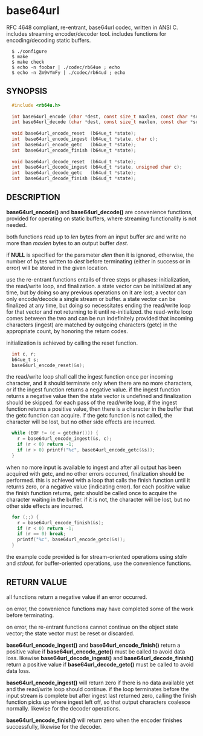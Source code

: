 base64url
=========

<p>RFC 4648 compliant, re-entrant, base64url codec, written in ANSI C. includes streaming encoder/decoder tool. includes functions for encoding/decoding static buffers.</p>

      $ ./configure
      $ make
      $ make check
      $ echo -n foobar | ./codec/rb64ue ; echo
      $ echo -n Zm9vYmFy | ./codec/rb64ud ; echo


SYNOPSIS
--------

```c
  #include <rb64u.h>
    
  int base64url_encode (char *dest, const size_t maxlen, const char *src, const size_t len, size_t *dlen);
  int base64url_decode (char *dest, const size_t maxlen, const char *src, const size_t len, size_t *dlen);
    
  void base64url_encode_reset  (b64ue_t *state);
  int  base64url_encode_ingest (b64ue_t *state, char c);
  int  base64url_encode_getc   (b64ue_t *state);
  int  base64url_encode_finish (b64ue_t *state);
    
  void base64url_decode_reset  (b64ud_t *state);
  int  base64url_decode_ingest (b64ud_t *state, unsigned char c);
  int  base64url_decode_getc   (b64ud_t *state);
  int  base64url_decode_finish (b64ud_t *state);
```

DESCRIPTION
-----------

**base64url_encode()** and **base64url_decode()** are convenience functions, provided for operating on static buffers, where streaming functionality is not needed.

both functions read up to _len_ bytes from an input buffer _src_ and write no more than _maxlen_ bytes to an output buffer _dest_.

if **NULL** is specified for the parameter _dlen_ then it is ignored, otherwise, the number of bytes written to _dest_ before terminating (either in success or in error) will be stored in the given location.

use the re-entrant functions entails of three steps or phases: initialization, the read/write loop, and finalization. a state vector can be initialized at any time, but by doing so any previous operations on it are lost; a vector can only encode/decode a single stream or buffer. a state vector can be finalized at any time, but doing so necessitates ending the read/write loop for that vector and not returning to it until re-initialized. the read-write loop comes between the two and can be run indefinitely provided that incoming characters (ingest) are matched by outgoing characters (getc) in the appropriate count, by honoring the return codes.

initialization is achieved by calling the reset function.

```c
  int c, r;
  b64ue_t s;
  base64url_encode_reset(&s);
```

the read/write loop shall call the ingest function once per incoming character, and it should terminate only when there are no more characters, or if the ingest function returns a negative value. if the ingest function returns a negative value then the state vector is undefined and finalization should be skipped. for each pass of the read/write loop, if the ingest function returns a positive value, then there is a character in the buffer that the getc function can acquire. if the getc function is not called, the character will be lost, but no other side effects are incurred.

```c
  while (EOF != (c = getchar())) {
    r = base64url_encode_ingest(&s, c);
    if (r < 0) return -1;
    if (r > 0) printf("%c", base64url_encode_getc(&s));
  }
```

when no more input is available to ingest and after all output has been acquired with getc, and no other errors occurred, finalization should be performed. this is achieved with a loop that calls the finish function until it returns zero, or a negative value (indicating error). for each positive value the finish function returns, getc should be called once to acquire the character waiting in the buffer. if it is not, the character will be lost, but no other side effects are incurred.

```c
  for (;;) {
    r = base64url_encode_finish(&s);
    if (r < 0) return -1;
    if (r == 0) break;
    printf("%c", base64url_encode_getc(&s));
  }
```

the example code provided is for stream-oriented operations using _stdin_ and _stdout_. for buffer-oriented operations, use the convenience functions.

RETURN VALUE
------------

all functions return a negative value if an error occurred.

on error, the convenience functions may have completed some of the work before terminating.

on error, the re-entrant functions cannot continue on the object state vector; the state vector must be reset or discarded.

**base64url_encode_ingest()** and **base64url_encode_finish()** return a positive value if **base64url_encode_getc()** must be called to avoid data loss. likewise **base64url_decode_ingest()** and **base64url_decode_finish()** return a positive value if **base64url_decode_getc()** must be called to avoid data loss.

**base64url_encode_ingest()** will return zero if there is no data available yet and the read/write loop should continue. if the loop terminates before the input stream is complete but after ingest last returned zero, calling the finish function picks up where ingest left off, so that output characters coalesce normally. likewise for the decoder operations.

**base64url_encode_finish()** will return zero when the encoder finishes successfully, likewise for the decoder.
